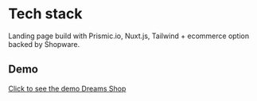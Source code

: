 # Tech stack

Landing page build with Prismic.io, Nuxt.js, Tailwind + ecommerce option backed by Shopware.

## Demo

[Click to see the demo Dreams Shop](https://dreams-shop.okej.studio/ "Dreams Shop")
